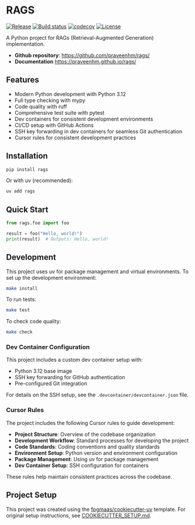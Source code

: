 # RAGS

[![Release](https://img.shields.io/github/v/release/praveenhm/rags)](https://img.shields.io/github/v/release/praveenhm/rags)
[![Build status](https://img.shields.io/github/actions/workflow/status/praveenhm/rags/main.yml?branch=main)](https://github.com/praveenhm/rags/actions/workflows/main.yml?query=branch%3Amain)
[![codecov](https://codecov.io/gh/praveenhm/rags/branch/main/graph/badge.svg)](https://codecov.io/gh/praveenhm/rags)
[![License](https://img.shields.io/github/license/praveenhm/rags)](https://img.shields.io/github/license/praveenhm/rags)

A Python project for RAGs (Retrieval-Augmented Generation) implementation.

- **Github repository**: <https://github.com/praveenhm/rags/>
- **Documentation** <https://praveenhm.github.io/rags/>

## Features

- Modern Python development with Python 3.12
- Full type checking with mypy
- Code quality with ruff
- Comprehensive test suite with pytest
- Dev containers for consistent development environments
- CI/CD setup with GitHub Actions
- SSH key forwarding in dev containers for seamless Git authentication
- Cursor rules for consistent development practices

## Installation

```bash
pip install rags
```

Or with uv (recommended):

```bash
uv add rags
```

## Quick Start

```python
from rags.foo import foo

result = foo("Hello, world!")
print(result)  # Outputs: Hello, world!
```

## Development

This project uses uv for package management and virtual environments. To set up the development environment:

```bash
make install
```

To run tests:

```bash
make test
```

To check code quality:

```bash
make check
```

### Dev Container Configuration

This project includes a custom dev container setup with:

- Python 3.12 base image
- SSH key forwarding for GitHub authentication
- Pre-configured Git integration

For details on the SSH setup, see the `.devcontainer/devcontainer.json` file.

### Cursor Rules

The project includes the following Cursor rules to guide development:

- **Project Structure**: Overview of the codebase organization
- **Development Workflow**: Standard processes for developing the project
- **Code Standards**: Coding conventions and quality standards
- **Environment Setup**: Python version and environment configuration
- **Package Management**: Using uv for package management
- **Dev Container Setup**: SSH configuration for containers

These rules help maintain consistent practices across the codebase.

## Project Setup

This project was created using the [fpgmaas/cookiecutter-uv](https://github.com/fpgmaas/cookiecutter-uv) template. For original setup instructions, see [COOKIECUTTER_SETUP.md](COOKIECUTTER_SETUP.md).

